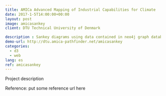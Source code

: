 ```yaml
---
title: AMICa Advanced Mapping of Industrial Capabilities for Climate
date: 2017-1-5T14:00:00+00:00
layout: post
image: amicasankey
client: DTU Technical University of Denmark

description : Sankey diagrams using data contained in neo4j graph database. Data comes from an extensive semantics analysis of publications.
demo-url: http://dtu.amica-pathfinder.net/amicasankey
categories:
  - d3
  - web
lang: es
ref: amicasankey
---
```


Project description

<p class="reference">Reference: put some reference url here</p>
